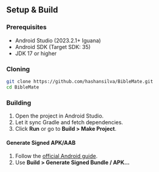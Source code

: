 ## Setup & Build

### Prerequisites

- Android Studio (2023.2.1+ Iguana)
- Android SDK (Target SDK: 35)
- JDK 17 or higher

### Cloning

```bash
git clone https://github.com/hashansilva/BibleMate.git
cd BibleMate
```

### Building

1. Open the project in Android Studio.
2. Let it sync Gradle and fetch dependencies.
3. Click **Run** or go to **Build > Make Project**.

#### Generate Signed APK/AAB

1. Follow the [official Android guide](https://developer.android.com/studio/publish/app-signing).
2. Use **Build > Generate Signed Bundle / APK...**
